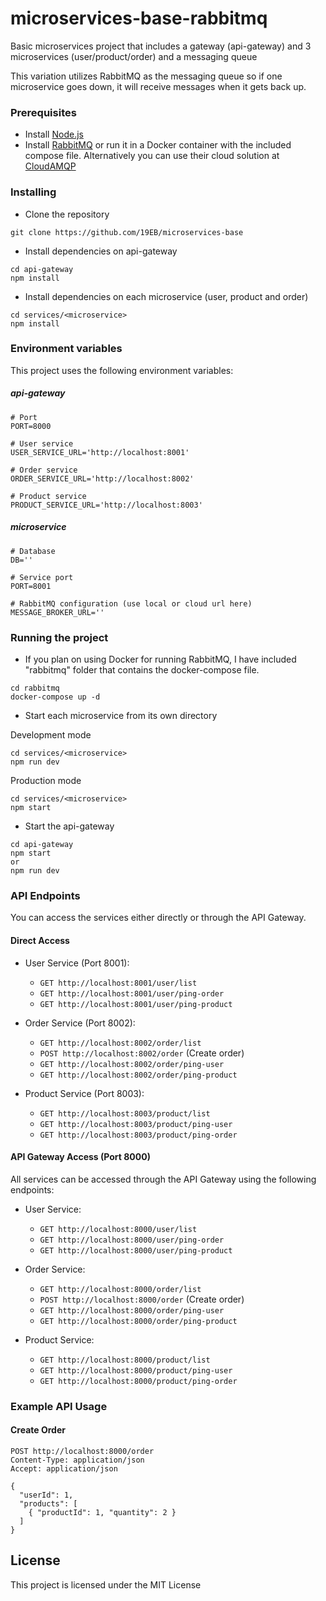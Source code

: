 # microservices-base-rabbitmq

Basic microservices project that includes a gateway (api-gateway) and 3 microservices (user/product/order) and a messaging queue

This variation utilizes RabbitMQ as the messaging queue so if one microservice goes down, it will receive messages when it gets back up.

### Prerequisites

- Install [Node.js](https://nodejs.org/en/)
- Install [RabbitMQ](https://www.rabbitmq.com/) or run it in a Docker container with the included compose file. Alternatively you can use their cloud solution at [CloudAMQP](https://www.cloudamqp.com/)

### Installing

- Clone the repository

```
git clone https://github.com/19EB/microservices-base
```

- Install dependencies on api-gateway

```
cd api-gateway
npm install
```

- Install dependencies on each microservice (user, product and order)
```
cd services/<microservice>
npm install
```

### Environment variables

This project uses the following environment variables:

##### api-gateway
```
# Port
PORT=8000

# User service
USER_SERVICE_URL='http://localhost:8001'

# Order service
ORDER_SERVICE_URL='http://localhost:8002'

# Product service
PRODUCT_SERVICE_URL='http://localhost:8003'
```

##### microservice
```
# Database
DB=''

# Service port
PORT=8001

# RabbitMQ configuration (use local or cloud url here)
MESSAGE_BROKER_URL=''
```

### Running the project

- If you plan on using Docker for running RabbitMQ, I have included "rabbitmq" folder that contains the docker-compose file.

```
cd rabbitmq
docker-compose up -d
```

- Start each microservice from its own directory

Development mode
```
cd services/<microservice>
npm run dev
```

Production mode
```
cd services/<microservice>
npm start
```

- Start the api-gateway
```
cd api-gateway
npm start
or
npm run dev
```

### API Endpoints

You can access the services either directly or through the API Gateway.

#### Direct Access
- User Service (Port 8001):
  - `GET http://localhost:8001/user/list`
  - `GET http://localhost:8001/user/ping-order`
  - `GET http://localhost:8001/user/ping-product`

- Order Service (Port 8002):
  - `GET http://localhost:8002/order/list`
  - `POST http://localhost:8002/order` (Create order)
  - `GET http://localhost:8002/order/ping-user`
  - `GET http://localhost:8002/order/ping-product`

- Product Service (Port 8003):
  - `GET http://localhost:8003/product/list`
  - `GET http://localhost:8003/product/ping-user`
  - `GET http://localhost:8003/product/ping-order`

#### API Gateway Access (Port 8000)
All services can be accessed through the API Gateway using the following endpoints:

- User Service:
  - `GET http://localhost:8000/user/list`
  - `GET http://localhost:8000/user/ping-order`
  - `GET http://localhost:8000/user/ping-product`

- Order Service:
  - `GET http://localhost:8000/order/list`
  - `POST http://localhost:8000/order` (Create order)
  - `GET http://localhost:8000/order/ping-user`
  - `GET http://localhost:8000/order/ping-product`

- Product Service:
  - `GET http://localhost:8000/product/list`
  - `GET http://localhost:8000/product/ping-user`
  - `GET http://localhost:8000/product/ping-order`

### Example API Usage

#### Create Order
```http
POST http://localhost:8000/order
Content-Type: application/json
Accept: application/json

{
  "userId": 1,
  "products": [
    { "productId": 1, "quantity": 2 }
  ]
}
```

## License

This project is licensed under the MIT License
